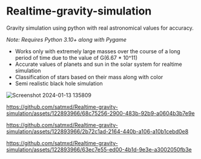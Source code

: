 # Realtime-gravity-simulation
Gravity simulation using python with real astronomical values for accuracy.

*Note: Requires Python 3.10+ along with Pygame*

- Works only with extremely large masses over the course of a long period of time due to the value of G(6.67 * 10^11)
- Accurate values of planets and sun in the solar system for realtime simulation
- Classification of stars based on their mass along with color
- Semi realistic black hole simulation

![Screenshot 2024-01-13 135809](https://github.com/satmxd/Realtime-gravity-simulation/assets/122893966/a01757cb-b891-4c84-8260-1b5735834f1e)


https://github.com/satmxd/Realtime-gravity-simulation/assets/122893966/68c75256-2900-483b-92b9-a0604b3b7e9e


https://github.com/satmxd/Realtime-gravity-simulation/assets/122893966/2b72c1ad-2164-440b-a106-a10b1cebd0e8



https://github.com/satmxd/Realtime-gravity-simulation/assets/122893966/63ec7e55-ed00-4b1d-9e3e-a3002050fb3e
